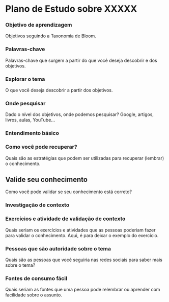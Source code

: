 # Plano de Estudo sobre XXXXX

### Objetivo de aprendizagem
Objetivos seguindo a Taxonomia de Bloom.

### Palavras-chave
Palavras-chave que surgem a partir do que você deseja descobrir e dos objetivos.

### Explorar o tema
O que você deseja descobrir a partir dos objetivos.

### Onde pesquisar
Dado o nível dos objetivos, onde podemos pesquisar? Google, artigos, livros, aulas, YouTube...

### Entendimento básico

### Como você pode recuperar?
Quais são as estratégias que podem ser utilizadas para recuperar (lembrar) o conhecimento.

## Valide seu conhecimento
Como você pode validar se seu conhecimento está correto?

### Investigação de contexto

### Exercícios e atividade de validação de contexto
Quais seriam os exercícios e atividades que as pessoas poderiam fazer para validar o conhecimento.
Aqui, é para deixar o exemplo do exercício.

### Pessoas que são autoridade sobre o tema
Quais são as pessoas que você seguiria nas redes sociais para saber mais sobre o tema?

### Fontes de consumo fácil
Quais seriam as fontes que uma pessoa pode relembrar ou aprender com facilidade sobre o assunto.
